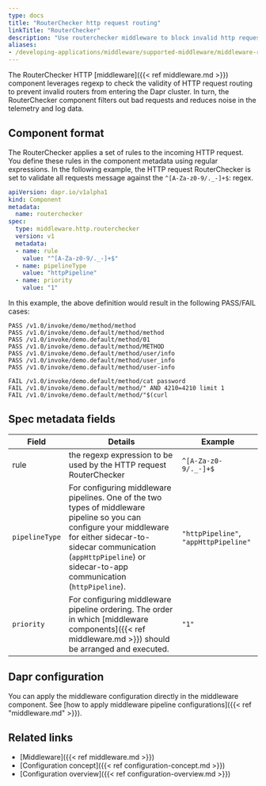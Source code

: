 ```yaml
---
type: docs
title: "RouterChecker http request routing"
linkTitle: "RouterChecker"
description: "Use routerchecker middleware to block invalid http request routing"
aliases:
- /developing-applications/middleware/supported-middleware/middleware-routerchecker/
---
```


The RouterChecker HTTP [middleware]({{< ref middleware.md >}}) component leverages regexp to check the validity of HTTP request routing to prevent invalid routers from entering the Dapr cluster. In turn, the RouterChecker component filters out bad requests and reduces noise in the telemetry and log data.

## Component format

The RouterChecker applies a set of rules to the incoming HTTP request. You define these rules in the component metadata using regular expressions. In the following example, the HTTP request RouterChecker is set to validate all requests message against the `^[A-Za-z0-9/._-]+$`: regex.

```yaml
apiVersion: dapr.io/v1alpha1
kind: Component
metadata:
  name: routerchecker 
spec:
  type: middleware.http.routerchecker
  version: v1
  metadata:
  - name: rule
    value: "^[A-Za-z0-9/._-]+$"
  - name: pipelineType
    value: "httpPipeline"
  - name: priority
    value: "1"
```

In this example, the above definition would result in the following PASS/FAIL cases:

```shell
PASS /v1.0/invoke/demo/method/method
PASS /v1.0/invoke/demo.default/method/method
PASS /v1.0/invoke/demo.default/method/01
PASS /v1.0/invoke/demo.default/method/METHOD
PASS /v1.0/invoke/demo.default/method/user/info
PASS /v1.0/invoke/demo.default/method/user_info
PASS /v1.0/invoke/demo.default/method/user-info

FAIL /v1.0/invoke/demo.default/method/cat password
FAIL /v1.0/invoke/demo.default/method/" AND 4210=4210 limit 1
FAIL /v1.0/invoke/demo.default/method/"$(curl
```

## Spec metadata fields

| Field | Details | Example |
|-------|---------|---------|
| rule | the regexp expression to be used by the HTTP request RouterChecker | `^[A-Za-z0-9/._-]+$`|
| `pipelineType` | For configuring middleware pipelines. One of the two types of middleware pipeline so you can configure your middleware for either sidecar-to-sidecar communication (`appHttpPipeline`) or sidecar-to-app communication (`httpPipeline`). | `"httpPipeline"`, `"appHttpPipeline"`
| `priority` | For configuring middleware pipeline ordering. The order in which [middleware components]({{< ref middleware.md >}}) should be arranged and executed. | `"1"`

## Dapr configuration

You can apply the middleware configuration directly in the middleware component. See [how to apply middleware pipeline configurations]({{< ref "middleware.md" >}}).

## Related links

- [Middleware]({{< ref middleware.md >}})
- [Configuration concept]({{< ref configuration-concept.md >}})
- [Configuration overview]({{< ref configuration-overview.md >}})
